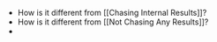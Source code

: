 - How is it different from [[Chasing Internal Results]]?
- How is it different from [[Not Chasing Any Results]]?
-
